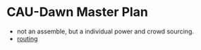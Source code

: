 # CAU-Dawn Master Plan
- not an assemble, but a individual power and crowd sourcing.
- [routing](/test.md)
